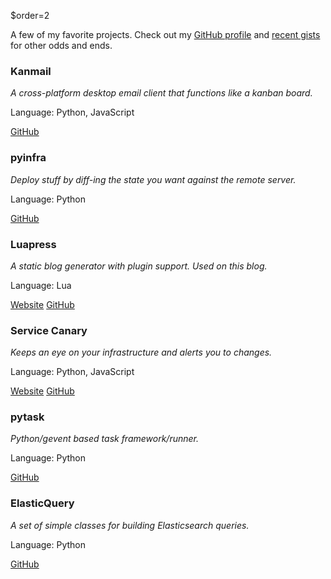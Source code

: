 $order=2

A few of my favorite projects. Check out my [GitHub profile](https://github.com/Fizzadar) and [recent gists](https://gist.github.com/Fizzadar) for other odds and ends.

<div class="work">
    <h3>Kanmail</h3>
    <p class="description"><em>A cross-platform desktop email client that functions like a kanban board.</em></p>
    <p class="meta"><span>Language:</span> Python, JavaScript</p>
    <p><a class="button" href="https://github.com/Fizzadar/Kanmail">GitHub</a></p>
</div>

<div class="work">
    <h3>pyinfra</h3>
    <p class="description"><em>Deploy stuff by diff-ing the state you want against the remote server.</em></p>
    <p class="meta"><span>Language:</span> Python</p>
    <p><a class="button" href="https://github.com/Fizzadar/pyinfra">GitHub</a></p>
</div>

<div class="work">
    <h3>Luapress</h3>
    <p class="description"><em>A static blog generator with plugin support. Used on this blog.</em></p>
    <p class="meta"><span>Language:</span> Lua</p>
    <p>
        <a class="button" href="http://luapress.org">Website</a>
        <a class="button" href="https://github.com/Fizzadar/Luapress">GitHub</a>
    </p>
</div>

<div class="work">
    <h3>Service Canary</h3>
    <p class="description"><em>Keeps an eye on your infrastructure and alerts you to changes.</em></p>
    <p class="meta"><span>Language:</span> Python, JavaScript</p>
    <p>
        <a class="button" href="https://servicecanary.com">Website</a>
        <a class="button" href="https://github.com/Oxygem/canaryd">GitHub</a>
    </p>
</div>

<div class="work">
    <h3>pytask</h3>
    <p class="description"><em>Python/gevent based task framework/runner.</em></p>
    <p class="meta"><span>Language:</span> Python</p>
    <p><a class="button" href="https://github.com/Oxygem/pytask">GitHub</a></p>
</div>

<div class="work">
    <h3>ElasticQuery</h3>
    <p class="description"><em>A set of simple classes for building Elasticsearch queries.</em></p>
    <p class="meta"><span>Language:</span> Python</p>
    <p><a class="button" href="https://github.com/Fizzadar/ElasticQuery">GitHub</a></p>
</div>
